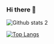 ### Hi there 👋

<!--
**yurtseven/yurtseven** is a ✨ _special_ ✨ repository because its `README.md` (this file) appears on your GitHub profile.

###  I'm Emre 🙋‍♂️ :sunglasses:

###   Jr. Game Developer

- 🔭 I’m currently working on Android 
- 🌱 I’m currently learning JavaScript
- 🤔 I’m looking for help with game mechanic
- 📫 How to reach me: yurtseven996@gmail.com
- ⚡ Fun fact: In the long run we are alive
-->

![Github stats 2](https://github-readme-stats.vercel.app/api?username=yurtseven&show_icons=true&theme=radical)

[![Top Langs](https://github-readme-stats.vercel.app/api/top-langs/?username=yurtseven&layout=compact)](https://github.com/yurtseven/github-readme-stats)
